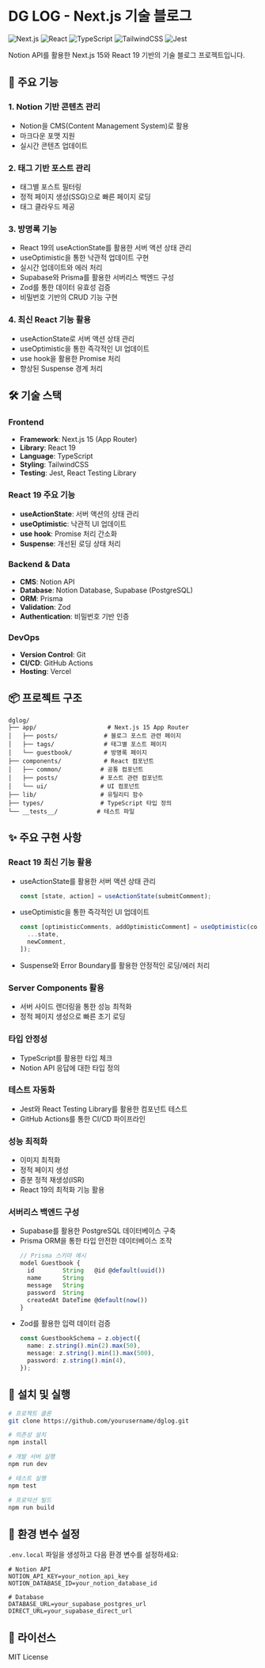 # DG LOG - Next.js 기술 블로그

![Next.js](https://img.shields.io/badge/Next.js-15-black)
![React](https://img.shields.io/badge/React-19-61DAFB)
![TypeScript](https://img.shields.io/badge/TypeScript-5.0-blue)
![TailwindCSS](https://img.shields.io/badge/TailwindCSS-3.0-38B2AC)
![Jest](https://img.shields.io/badge/Jest-29-C21325)

Notion API를 활용한 Next.js 15와 React 19 기반의 기술 블로그 프로젝트입니다.

## 🚀 주요 기능

### 1. Notion 기반 콘텐츠 관리

- Notion을 CMS(Content Management System)로 활용
- 마크다운 포맷 지원
- 실시간 콘텐츠 업데이트

### 2. 태그 기반 포스트 관리

- 태그별 포스트 필터링
- 정적 페이지 생성(SSG)으로 빠른 페이지 로딩
- 태그 클라우드 제공

### 3. 방명록 기능

- React 19의 useActionState를 활용한 서버 액션 상태 관리
- useOptimistic을 통한 낙관적 업데이트 구현
- 실시간 업데이트와 에러 처리
- Supabase와 Prisma를 활용한 서버리스 백엔드 구성
- Zod를 통한 데이터 유효성 검증
- 비밀번호 기반의 CRUD 기능 구현

### 4. 최신 React 기능 활용

- useActionState로 서버 액션 상태 관리
- useOptimistic을 통한 즉각적인 UI 업데이트
- use hook을 활용한 Promise 처리
- 향상된 Suspense 경계 처리

## 🛠 기술 스택

### Frontend

- **Framework**: Next.js 15 (App Router)
- **Library**: React 19
- **Language**: TypeScript
- **Styling**: TailwindCSS
- **Testing**: Jest, React Testing Library

### React 19 주요 기능

- **useActionState**: 서버 액션의 상태 관리
- **useOptimistic**: 낙관적 UI 업데이트
- **use hook**: Promise 처리 간소화
- **Suspense**: 개선된 로딩 상태 처리

### Backend & Data

- **CMS**: Notion API
- **Database**: Notion Database, Supabase (PostgreSQL)
- **ORM**: Prisma
- **Validation**: Zod
- **Authentication**: 비밀번호 기반 인증

### DevOps

- **Version Control**: Git
- **CI/CD**: GitHub Actions
- **Hosting**: Vercel

## 📦 프로젝트 구조

```
dglog/
├── app/                    # Next.js 15 App Router
│   ├── posts/             # 블로그 포스트 관련 페이지
│   ├── tags/              # 태그별 포스트 페이지
│   └── guestbook/         # 방명록 페이지
├── components/            # React 컴포넌트
│   ├── common/           # 공통 컴포넌트
│   ├── posts/            # 포스트 관련 컴포넌트
│   └── ui/               # UI 컴포넌트
├── lib/                  # 유틸리티 함수
├── types/                # TypeScript 타입 정의
└── __tests__/           # 테스트 파일
```

## ✨ 주요 구현 사항

### React 19 최신 기능 활용

- useActionState를 활용한 서버 액션 상태 관리
  ```typescript
  const [state, action] = useActionState(submitComment);
  ```
- useOptimistic을 통한 즉각적인 UI 업데이트
  ```typescript
  const [optimisticComments, addOptimisticComment] = useOptimistic(comments, (state, newComment) => [
    ...state,
    newComment,
  ]);
  ```
- Suspense와 Error Boundary를 활용한 안정적인 로딩/에러 처리

### Server Components 활용

- 서버 사이드 렌더링을 통한 성능 최적화
- 정적 페이지 생성으로 빠른 초기 로딩

### 타입 안정성

- TypeScript를 활용한 타입 체크
- Notion API 응답에 대한 타입 정의

### 테스트 자동화

- Jest와 React Testing Library를 활용한 컴포넌트 테스트
- GitHub Actions를 통한 CI/CD 파이프라인

### 성능 최적화

- 이미지 최적화
- 정적 페이지 생성
- 증분 정적 재생성(ISR)
- React 19의 최적화 기능 활용

### 서버리스 백엔드 구성

- Supabase를 활용한 PostgreSQL 데이터베이스 구축
- Prisma ORM을 통한 타입 안전한 데이터베이스 조작
  ```typescript
  // Prisma 스키마 예시
  model Guestbook {
    id        String   @id @default(uuid())
    name      String
    message   String
    password  String
    createdAt DateTime @default(now())
  }
  ```
- Zod를 활용한 입력 데이터 검증
  ```typescript
  const GuestbookSchema = z.object({
    name: z.string().min(2).max(50),
    message: z.string().min(1).max(500),
    password: z.string().min(4),
  });
  ```

## 🔧 설치 및 실행

```bash
# 프로젝트 클론
git clone https://github.com/yourusername/dglog.git

# 의존성 설치
npm install

# 개발 서버 실행
npm run dev

# 테스트 실행
npm test

# 프로덕션 빌드
npm run build
```

## 🌟 환경 변수 설정

`.env.local` 파일을 생성하고 다음 환경 변수를 설정하세요:

```env
# Notion API
NOTION_API_KEY=your_notion_api_key
NOTION_DATABASE_ID=your_notion_database_id

# Database
DATABASE_URL=your_supabase_postgres_url
DIRECT_URL=your_supabase_direct_url
```

## 📝 라이선스

MIT License
